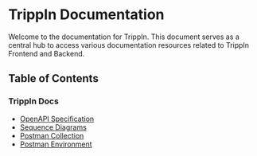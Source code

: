 # TrippIn Documentation

Welcome to the documentation for TrippIn. This document serves as a central hub to access various documentation resources related to TrippIn Frontend and Backend.

## Table of Contents

### TrippIn Docs

- [OpenAPI Specification](./openApiSpecifications.yml)
- [Sequence Diagrams](./sequenceDiagrams/index.md)
- [Postman Collection](./postmanCollection/Tripp-In.postman_collection.json)
- [Postman Environment](./postmanCollection/Tripp-in.postman_environment.json)